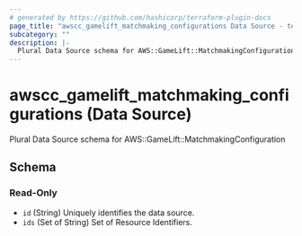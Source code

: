 ```yaml
---
# generated by https://github.com/hashicorp/terraform-plugin-docs
page_title: "awscc_gamelift_matchmaking_configurations Data Source - terraform-provider-awscc"
subcategory: ""
description: |-
  Plural Data Source schema for AWS::GameLift::MatchmakingConfiguration
---
```


# awscc_gamelift_matchmaking_configurations (Data Source)

Plural Data Source schema for AWS::GameLift::MatchmakingConfiguration



<!-- schema generated by tfplugindocs -->
## Schema

### Read-Only

- `id` (String) Uniquely identifies the data source.
- `ids` (Set of String) Set of Resource Identifiers.
